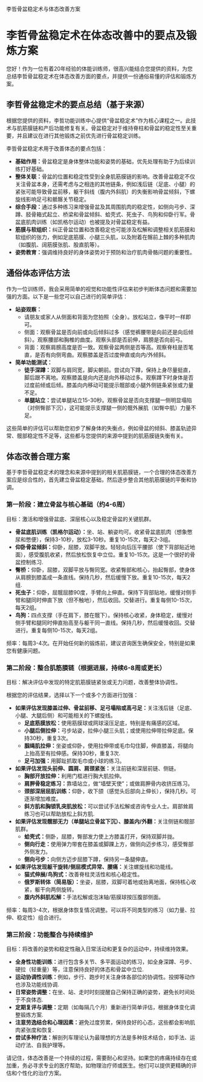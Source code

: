 李哲骨盆稳定术与体态改善方案
<!DOCTYPE html> <html lang="zh-CN"> <head> <meta charset="UTF-8"> <meta name="viewport" content="width=device-width, initial-scale=1.0"> <title>李哲骨盆稳定术与体态改善方案</title> </head> <body> <h1>李哲骨盆稳定术在体态改善中的要点及锻炼方案</h1> <p>您好！作为一位有着20年经验的体能训练师，很高兴能结合您提供的资料，为您总结李哲骨盆稳定术在体态改善方面的要点，并提供一份通俗易懂的评估和锻炼方案。</p> <h2>李哲骨盆稳定术的要点总结（基于来源）</h2> <p>根据您提供的资料，李哲功能训练中心提供“骨盆稳定术”作为核心课程之一。此技术与肌筋膜链和产后功能修复有关。骨盆稳定对于维持脊柱和骨盆的稳定性至关重要，并且建议在进行其他锻炼之前优先进行骨盆稳定训练。</p> <p>李哲骨盆稳定术用于改善体态的要点包括：</p> <ul> <li><strong>基础作用：</strong>骨盆稳定是身体整体功能和姿势的基础，优先处理有助于为后续训练打好基础。</li> <li><strong>整体关联：</strong>骨盆的位置和稳定性受到全身肌筋膜链的影响。改善骨盆稳定不仅关注骨盆本身，还需考虑与之相连的其他链条，例如浅后链（足底、小腿）的紧张可能导致骨盆前移，躯干斜线（腹内外斜肌）的失衡影响骨盆倾斜，下螺旋线影响足弓和骶髂关节稳定。</li> <li><strong>综合手段：</strong>通过多种练习来增强骨盆及其周围肌肉的稳定性，如侧向弓步、深蹲、胫骨箱式起立、桥梁和骨盆倾斜、蛤壳式、死虫子、鸟狗和仰卧行军。骨盆底肌肉训练（如凯格尔运动）也被提及对骨盆稳定有益。</li> <li><strong>筋膜与软组织：</strong>纠正骨盆位置和改善稳定也可能涉及松解和调整相关肌筋膜和软组织的张力，例如足底筋膜、小腿三头肌，以及附着在髂前上棘的多种肌肉（如腹肌、阔筋膜张肌、股直肌等）。</li> <li><strong>姿势教育：</strong>强调维持良好的身体姿势对于预防和治疗肌肉骨骼问题的重要性。</li> </ul> <h2>通俗体态评估方法</h2> <p>作为一位训练师，我会采用简单的视觉和功能性评估来初步判断体态问题和需要加强的方面。以下是一些您可以自己进行的简单评估：</p> <ul> <li><strong>站姿观察：</strong> <ul> <li>请朋友或家人从侧面和背面为您拍照（全身）。放松站立，像平时一样即可。</li> <li>侧面：观察骨盆是否向前或向后倾斜过多（感觉裤腰带是向前还是向后倾斜）。观察腰部和胸椎的曲度。观察头部是否前伸，肩膀是否向前弓。</li> <li>背面：观察肩膀高度是否一致。观察骨盆两侧是否等高。观察脊柱是否笔直，是否有向侧弯曲。观察膝盖是否过度伸直或向内/外倾斜。</li> </ul> </li> <li><strong>简单功能测试：</strong> <ul> <li><strong>徒手深蹲：</strong>双脚与肩同宽，脚尖朝前。尝试向下蹲，保持上身尽量挺直，脚后跟不离地。观察膝盖是向内还是向外移动过多。观察蹲下时身体是否过度前倾或后倾。膝盖向内移动可能提示髋部或小腿外侧链条紧张或力量不足。</li> <li><strong>单腿站立：</strong>尝试单腿站立15-30秒。观察骨盆是否向支撑腿一侧明显塌陷（对侧臀部下沉），这可能提示支撑腿一侧的髋外展肌（如臀中肌）力量不足。</li> </ul> </li> </ul> <p>这些简单的评估可以帮助您初步了解身体的失衡点，例如骨盆的倾斜、膝盖轨迹异常、髋部稳定性不足等，这些都与您提供的来源中提到的肌筋膜链失衡有关。</p> <h2>体态改善合理方案</h2> <p>基于李哲骨盆稳定术的理念和来源中提到的相关肌筋膜链，一个合理的体态改善方案应是综合性的，首先建立骨盆稳定基础，然后逐步整合其他肌筋膜链的平衡和协调。</p> <h3>第一阶段：建立骨盆与核心基础（约4-6周）</h3> <p>目标：激活和增强骨盆底、深层核心以及稳定骨盆的关键肌群。</p> <ul> <li><strong>骨盆底肌训练（凯格尔运动）：</strong>坐、站、躺姿均可。收紧骨盆底肌肉（想象憋尿和憋便），保持3-10秒，放松3-10秒。重复10-15次，每天2-3组。</li> <li><strong>仰卧骨盆倾斜：</strong>仰卧，屈膝，双脚平放。轻轻向后压平腰部（使下背部贴近地面），感受腹肌收紧，然后放松恢复中立位。重复10-15次。这是一个很好的骨盆控制练习.</li> <li><strong>臀桥：</strong>仰卧，屈膝，双脚平放与臀同宽。收紧臀部和核心，抬起臀部，使身体从肩膀到膝盖成一条直线。保持几秒，然后缓慢下放。重复10-15次，每天2组.</li> <li><strong>死虫子：</strong>仰卧，屈髋屈膝90度，手臂向上伸直。保持下背部贴地，缓慢对侧手臂和腿同时伸直下放（但不触地），然后收回。交替进行。重复每侧10-15次，每天2组。</li> <li><strong>鸟狗：</strong>四点支撑（手在肩下，膝在髋下）。保持核心收紧，身体稳定，缓慢对侧手臂和腿同时伸直抬高至与躯干同一直线。保持几秒，然后缓慢收回。交替进行。重复每侧10-15次，每天2组。</li> </ul> <p>频率：每周3-4次。在开始任何新的锻炼前，建议咨询医生确保安全，特别是如果您有健康问题。</p> <h3>第二阶段：整合肌筋膜链（根据进展，持续6-8周或更长）</h3> <p>目标：解决评估中发现的特定肌筋膜链紧张或无力问题，改善整体协调性。</p> <p>根据您的评估结果，选择以下一个或多个方面进行加强：</p> <ul> <li><strong>如果评估发现膝盖过伸、骨盆前移、足弓塌陷或高弓足：</strong>关注浅后链（足底、小腿、大腿后侧）和可能相关的下螺旋线。 <ul> <li><strong>足底筋膜放松：</strong>使用筋膜球或网球滚压足底，特别是有痛感的区域。</li> <li><strong>小腿后侧拉伸：</strong>弓步站姿，拉伸小腿三头肌；或使用拉伸带拉伸足底。保持30秒，重复3次。</li> <li><strong>腘绳肌拉伸：</strong>坐姿或仰卧，使用拉伸带或毛巾勾住脚，伸直膝盖，将腿向上抬高至有拉伸感。保持30秒，重复3次.</li> <li><strong>足弓加强：</strong>用脚趾抓取毛巾或小球的练习。</li> </ul> </li> <li><strong>如果评估发现头前伸、圆肩、肩颈紧张：</strong>关注前链和深层前链、侧链。 <ul> <li><strong>胸部开放拉伸：</strong>利用门框进行胸大肌拉伸。</li> <li><strong>肩胛骨稳定练习：</strong>靠墙站立，做“墙壁天使”；或做肩胛骨内收挤压练习。</li> <li><strong>颈部深层屈肌训练：</strong>仰卧，收下颌（感觉头后部向上伸长），保持几秒。可逐渐增加难度。</li> <li><strong>斜方肌和胸锁乳突肌放松：</strong>可以尝试手法松解或咨询专业人士。肩部耸肩练习也可以帮助放松上斜方肌.</li> </ul> </li> <li><strong>如果评估发现髋部无力（单腿站立骨盆下沉）、膝盖内/外翻：</strong>关注侧链和髋部肌群。 <ul> <li><strong>蛤壳式：</strong>侧卧，屈膝，臀部发力使上方膝盖打开，保持双脚并拢。</li> <li><strong>侧向行走：</strong>使用弹力带套在膝盖或脚踝上方，做侧向迈步练习，感受臀部外侧发力。</li> <li><strong>侧向弓步：</strong>向侧方迈步屈膝下蹲，保持另一条腿伸直。</li> </ul> </li> <li><strong>如果评估发现躯干旋转/侧屈模式异常、腰痛：</strong>关注螺旋线和功能线。 <ul> <li><strong>猫式伸展/鸟狗式：</strong>改善脊柱灵活性和核心稳定性。</li> <li><strong>俄罗斯转体（简易版）：</strong>坐姿，屈膝，双脚可着地或抬离地面，保持核心收紧，躯干向两侧旋转。</li> <li><strong>腹内外斜肌松解：</strong>手法松解或泡沫轴/筋膜球按压腹部侧面。</li> </ul> </li> </ul> <p>频率：每周3-4次，根据身体恢复情况调整。可以将不同类型的练习（如力量、拉伸、稳定性）组合进行。</p> <h3>第三阶段：功能整合与持续维护</h3> <p>目标：将改善的姿势和稳定性融入日常活动和更复杂的运动中，持续维持效果。</p> <ul> <li><strong>全身性功能训练：</strong>进行包含多关节、多平面运动的练习，如全身深蹲、弓步、硬拉（轻重量）等，注意保持良好的体态和骨盆中立位.</li> <li><strong>运动协调性训练：</strong>例如，步行、跑步时关注身体各部位的协调性。投掷等动作也涉及功能线协调.</li> <li><strong>日常姿势调整：</strong>在坐、站、走时时刻提醒自己保持正确的姿势，避免长时间处于不良体态.</li> <li><strong>定期复评与调整：</strong>定期（如每隔几个月）重新进行简单评估，根据身体变化调整锻炼方案.</li> <li><strong>注意劳逸结合和心理因素：</strong>避免过度劳累，保持良好的心态，这些都会影响肌肉紧张度和恢复.</li> <li><strong>尝试多种疗法：</strong>解剖列车理论认为最理想的方法是多种技术结合，如手法、运动疗法、自我护理等。</li> </ul> <p>请记住，体态改善是一个持续的过程，需要耐心和坚持。如果您的疼痛持续存在或加重，务必寻求专业的医疗帮助，如物理治疗师或医生。他们可以提供更精确的评估和个性化的治疗方案。</p> </body> </html> 
